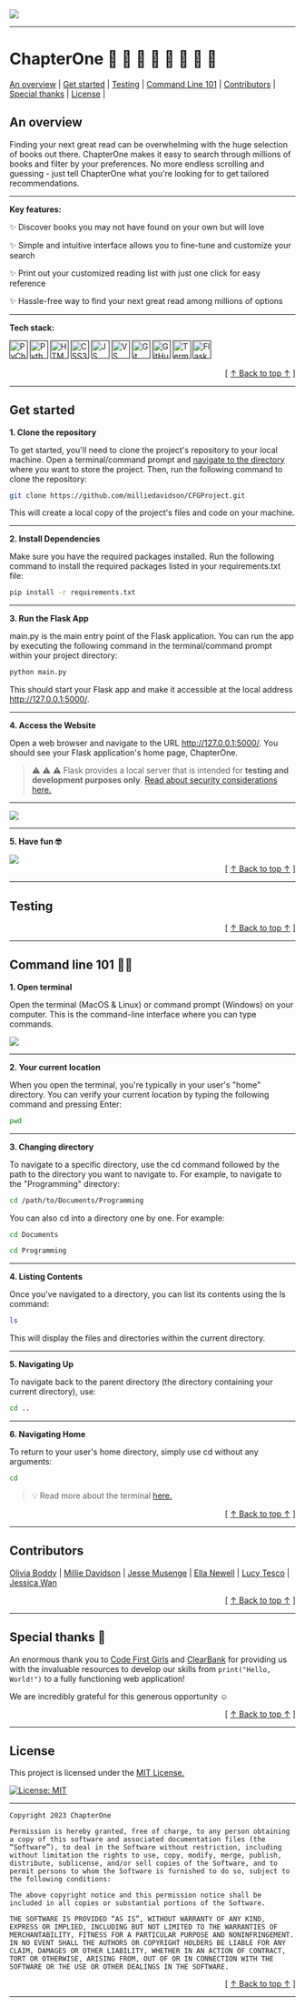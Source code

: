 <img src ="https://github.com/milliedavidson/CFGProject/blob/main/images/logo.png">

---

# ChapterOne 📘 📘 📗 📗 📙 📙 📕 📕 

<a href="#an-overview">An overview</a> | <a href="#get-started">Get started</a> | <a href="#testing">Testing</a> | <a href="#command-line-101-🧑‍💻">Command Line 101</a> | <a href="#contributors">Contributors</a> | <a href="#special-thanks-🙏">Special thanks</a> | <a href="#license">License</a> | 

## An overview

Finding your next great read can be overwhelming with the huge selection of books out there. ChapterOne makes it easy to search through millions of books and filter by your preferences. No more endless scrolling and guessing - just tell ChapterOne what you're looking for to get tailored recommendations.

---

**Key features:**

✨ Discover books you may not have found on your own but will love 

✨ Simple and intuitive interface allows you to fine-tune and customize your search

✨ Print out your customized reading list with just one click for easy reference

✨ Hassle-free way to find your next great read among millions of options

---

**Tech stack:**

[<img height="32" width="32" alt="PyCharm" src="https://cdn.worldvectorlogo.com/logos/pycharm.svg"/>]()
[<img height="32" width="32" alt="Python Logo" src="https://cdn.worldvectorlogo.com/logos/python-5.svg"/>]()
[<img height="32" width="32" alt="HTML5 Logo" src="https://www.w3.org/html/logo/badge/html5-badge-h-solo.png"/>]()
[<img height="32" width="32" alt="CSS3 Logo" src="https://cdn.worldvectorlogo.com/logos/css-3.svg"/>]()
[<img height="32" width="32" alt="JS Logo" src="https://cdn.worldvectorlogo.com/logos/logo-javascript.svg"/>]()
[<img height="32" width="32" alt="VS Code Logo" src="https://cdn.worldvectorlogo.com/logos/visual-studio-code-1.svg"/>]()
[<img height="32" width="32" alt="Git" src="https://cdn.worldvectorlogo.com/logos/git-icon.svg"/>]()
[<img height="32" width="32" alt="GitHub" src="https://cdn.worldvectorlogo.com/logos/github-icon-1.svg"/>]()
[<img height="32" width="32" alt="Terminal" src="https://cdn.worldvectorlogo.com/logos/terminal-1.svg"/>]()
[<img height="32" width="32" alt="Flask" src="https://cdn.worldvectorlogo.com/logos/flask.svg"/>]()

<div align="right">[ <a href="#an-overview">↑ Back to top ↑</a> ]</div>

---

## Get started 

**1. Clone the repository**

To get started, you'll need to clone the project's repository to your local machine. Open a terminal/command prompt and [navigate to the directory](#command-line-101-🧑‍💻) where you want to store the project. Then, run the following command to clone the repository:

```bash
git clone https://github.com/milliedavidson/CFGProject.git
```

This will create a local copy of the project's files and code on your machine.

---

**2. Install Dependencies**

Make sure you have the required packages installed. Run the following command to install the required packages listed in your requirements.txt file:

```bash
pip install -r requirements.txt
```

---

**3. Run the Flask App**

main.py is the main entry point of the Flask application. You can run the app by executing the following command in the terminal/command prompt within your project directory:

```bash
python main.py
```

This should start your Flask app and make it accessible at the local address http://127.0.0.1:5000/.

---

**4. Access the Website**

Open a web browser and navigate to the URL http://127.0.0.1:5000/. You should see your Flask application's home page, ChapterOne.

> ⚠️ ⚠️ ⚠️ Flask provides a local server that is intended for **testing and development purposes only**. [Read about security considerations here.](https://flask.palletsprojects.com/en/2.3.x/security/) </details>

---

<img src= "https://github.com/milliedavidson/CFGProject/blob/main/images/website.png">

---

**5. Have fun 🤓**

<img src= "https://github.com/milliedavidson/CFGProject/blob/main/images/reading-list.png">

<div align="right">[ <a href="#an-overview">↑ Back to top ↑</a> ]</div>

---

## Testing

<div align="right">[ <a href="#an-overview">↑ Back to top ↑</a> ]</div>

---

## Command line 101 🧑‍💻

**1. Open terminal** 

Open the terminal (MacOS & Linux) or command prompt (Windows) on your computer. This is the command-line interface where you can type commands.

<img src= "https://github.com/milliedavidson/CFGProject/blob/main/images/terminal.png">

--- 

**2. Your current location**

When you open the terminal, you're typically in your user's "home" directory. You can verify your current location by typing the following command and pressing Enter:

```bash
pwd
```

---

**3. Changing directory**

To navigate to a specific directory, use the cd command followed by the path to the directory you want to navigate to. For example, to navigate to the "Programming" directory:

```bash
cd /path/to/Documents/Programming
```

You can also cd into a directory one by one. For example:

```bash
cd Documents
```

```bash
cd Programming
```

---

**4. Listing Contents**

Once you've navigated to a directory, you can list its contents using the ls command:

```bash
ls
```

This will display the files and directories within the current directory.

---

**5. Navigating Up**

To navigate back to the parent directory (the directory containing your current directory), use:

```bash
cd ..
```

---

**6. Navigating Home**

To return to your user's home directory, simply use cd without any arguments:

```bash
cd
```

> 💡 Read more about the terminal [here.](https://ryanstutorials.net/linuxtutorial/navigation.php) </details>

<div align="right">[ <a href="#an-overview">↑ Back to top ↑</a> ]</div>

---

## Contributors

[Olivia Boddy](https://github.com/olivia-boddy) | [Millie Davidson](https://github.com/milliedavidson) | [Jesse Musenge](https://github.com/JesseMusenge) | [Ella Newell](https://github.com/elenanewell) | [Lucy Tesco](https://github.com/lucytesco) | [Jessica Wan](https://github.com/j27wan)

<div align="right">[ <a href="#an-overview">↑ Back to top ↑</a> ]</div>

---

## Special thanks 🙏

An enormous thank you to [Code First Girls](https://codefirstgirls.com/) and [ClearBank](https://www.clear.bank/) for providing us with the invaluable resources to develop our skills from ```print("Hello, World!")``` to a fully functioning web application!

We are incredibly grateful for this generous opportunity ☺️

<div align="right">[ <a href="#an-overview">↑ Back to top ↑</a> ]</div>

---

## License

This project is licensed under the [MIT License.](https://github.com/milliedavidson/CFGProject/blob/main/LICENSE)

[![License: MIT](https://img.shields.io/badge/License-MIT-yellow.svg)](https://opensource.org/licenses/MIT)

---

```text
Copyright 2023 ChapterOne

Permission is hereby granted, free of charge, to any person obtaining a copy of this software and associated documentation files (the “Software”), to deal in the Software without restriction, including without limitation the rights to use, copy, modify, merge, publish, distribute, sublicense, and/or sell copies of the Software, and to permit persons to whom the Software is furnished to do so, subject to the following conditions:

The above copyright notice and this permission notice shall be included in all copies or substantial portions of the Software.

THE SOFTWARE IS PROVIDED “AS IS”, WITHOUT WARRANTY OF ANY KIND, EXPRESS OR IMPLIED, INCLUDING BUT NOT LIMITED TO THE WARRANTIES OF MERCHANTABILITY, FITNESS FOR A PARTICULAR PURPOSE AND NONINFRINGEMENT. IN NO EVENT SHALL THE AUTHORS OR COPYRIGHT HOLDERS BE LIABLE FOR ANY CLAIM, DAMAGES OR OTHER LIABILITY, WHETHER IN AN ACTION OF CONTRACT, TORT OR OTHERWISE, ARISING FROM, OUT OF OR IN CONNECTION WITH THE SOFTWARE OR THE USE OR OTHER DEALINGS IN THE SOFTWARE.
```

<div align="right">[ <a href="#an-overview">↑ Back to top ↑</a> ]</div>

--- 